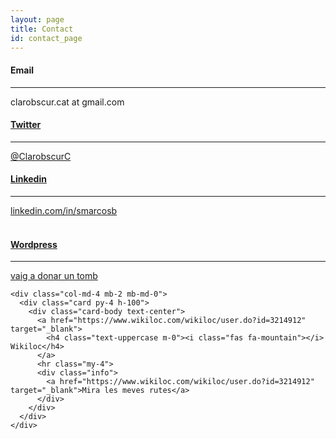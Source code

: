 ```yaml
---
layout: page
title: Contact
id: contact_page
---
```


<div class="container contact_box">

  <div class="row">
    <div class="col-md-4">
      <div class="card py-4 h-100">
        <div class="card-body text-center">
          <h4 class="text-uppercase m-0"><i class="fas fa-envelope-square"></i> Email</h4>
          <hr class="my-4">
          <div class="info">clarobscur.cat at gmail.com</div>
        </div>
      </div>
    </div>
    <div class="col-md-4">
      <div class="card py-4 h-100">
        <div class="card-body text-center">
            <a href="https://twitter.com/ClarobscurC" target="_blank">
                <h4 class="text-uppercase m-0"><i class="fab fa-twitter-square"></i> Twitter</h4>
            </a>
            <hr class="my-4">
            <div class="info">
                <a href="https://twitter.com/ClarobscurC" target="_blank">@ClarobscurC</a>
            </div>
        </div>
      </div>
    </div>
    <div class="col-md-4 mb-2 mb-md-0">
      <div class="card py-4 h-100">
        <div class="card-body text-center">
          <a href="https://www.linkedin.com/in/smarcosb" target="_blank">
            <h4 class="text-uppercase m-0"><i class="fab fa-linkedin"></i> Linkedin</h4>
          </a>
          <hr class="my-4">
          <div class="info">
            <a href="https://www.linkedin.com/in/smarcosb" target="_blank">linkedin.com/in/smarcosb</a>
          </div>
        </div>
      </div>
    </div>
  </div>

  <br/>
  <div class="row">
    <div class="col-md-4">
    <!-- <div class="col-md-4 mb-2 mb-md-0">-->
      <div class="card py-4 h-100">
        <div class="card-body text-center">
          <a href="https://vaigadonaruntomb.wordpress.com/" target="_blank">
            <h4 class="text-uppercase m-0"><i class="fab fa-wordpress"></i> Wordpress</h4>
          </a>
          <hr class="my-4">
          <div class="info">
            <a href="https://vaigadonaruntomb.wordpress.com/" target="_blank">vaig a donar un tomb</a>
          </div>
        </div>
      </div>
    </div>


    <div class="col-md-4 mb-2 mb-md-0">
      <div class="card py-4 h-100">
        <div class="card-body text-center">
          <a href="https://www.wikiloc.com/wikiloc/user.do?id=3214912" target="_blank">
            <h4 class="text-uppercase m-0"><i class="fas fa-mountain"></i> Wikiloc</h4>
          </a>
          <hr class="my-4">
          <div class="info">
            <a href="https://www.wikiloc.com/wikiloc/user.do?id=3214912" target="_blank">Mira les meves rutes</a>
          </div>
        </div>
      </div>
    </div>


  </div>

</div>